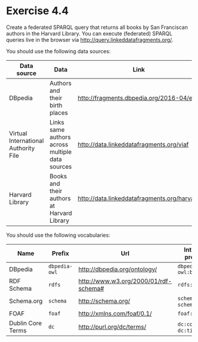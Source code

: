 # Exercise 4.4

Create a federated SPARQL query that returns all books by San Franciscan authors in the Harvard Library. You can
execute (federated) SPARQL queries live in the browser via <http://query.linkeddatafragments.org/>.

You should use the following data sources:

| Data source                          | Data                                            | Link                                          |
|--------------------------------------|-------------------------------------------------|-----------------------------------------------|
| DBpedia                              | Authors and their birth places                  | <http://fragments.dbpedia.org/2016-04/en>     |
| Virtual International Authority File | Links same authors across multiple data sources | <http://data.linkeddatafragments.org/viaf>    |
| Harvard Library                      | Books and their authors at Harvard Library      | <http://data.linkeddatafragments.org/harvard> |

You should use the following vocabularies:

| Name              | Prefix        | Url                                     | Interesting properties         |
|-------------------|---------------|-----------------------------------------|--------------------------------|
 | DBpedia           | `dbpedia-owl` | <http://dbpedia.org/ontology/>          | `dbpedia-owl:birthPlace`       |
| RDF Schema        | `rdfs`        | <http://www.w3.org/2000/01/rdf-schema#> | `rdfs:label`                   |
 | Schema.org        | `schema`      | <http://schema.org/>                    | `schema:sameAs`, `schema:name` |
| FOAF              | `foaf`        | <http://xmlns.com/foaf/0.1/>            | `foaf:name`                    |
| Dublin Core Terms | `dc`          | <http://purl.org/dc/terms/>             | `dc:contributor`, `dc:title`   |